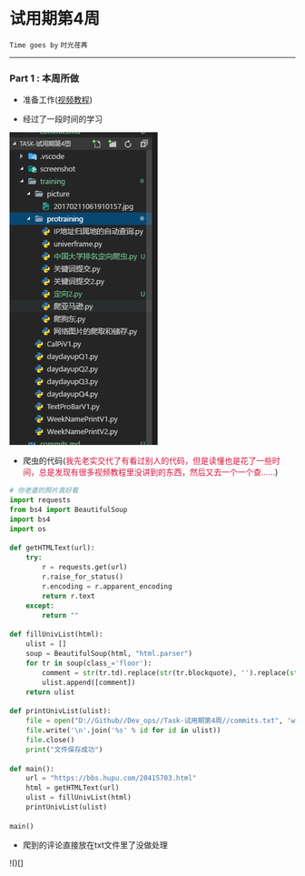 # 试用期第4周

`Time goes by` `时光荏苒`

---

### Part 1 : 本周所做

- 准备工作([视频教程](https://www.icourse163.org/learn/BIT-1001870001?tid=1002781006#/learn/content))

- 经过了一段时间的学习

![学习过程](https://github.com/Mark-ThinkPad/Dev_ops/blob/master/Task-%E8%AF%95%E7%94%A8%E6%9C%9F%E7%AC%AC4%E5%91%A8/screenshot/0.png)

- 爬虫的代码(<font color="dc143c">我先老实交代了有看过别人的代码，但是读懂也是花了一些时间，总是发现有很多视频教程里没讲到的东西，然后又去一个一个查......</font>)

```python
# 你老婆的照片真好看
import requests
from bs4 import BeautifulSoup
import bs4
import os
     
def getHTMLText(url):
    try:
        r = requests.get(url)
        r.raise_for_status()
        r.encoding = r.apparent_encoding
        return r.text
    except:
        return ""
     
def fillUnivList(html):
    ulist = []
    soup = BeautifulSoup(html, "html.parser")
    for tr in soup(class_='floor'):
        comment = str(tr.td).replace(str(tr.blockquote), '').replace(str(tr.small), '')
        ulist.append([comment])
    return ulist
     
def printUnivList(ulist):
    file = open("D://Github//Dev_ops//Task-试用期第4周//commits.txt", 'w+')
    file.write('\n'.join('%s' % id for id in ulist))
    file.close()
    print("文件保存成功")
         
def main():
    url = "https://bbs.hupu.com/20415703.html"
    html = getHTMLText(url)
    ulist = fillUnivList(html)
    printUnivList(ulist)

main()
```

- 爬到的评论直接放在txt文件里了没做处理

!()[]

